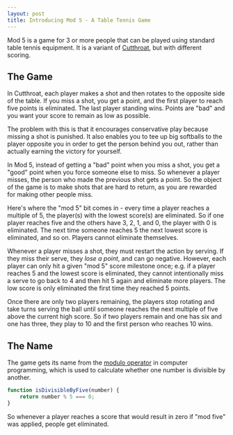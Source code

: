 ```yaml
---
layout: post
title: Introducing Mod 5 - A Table Tennis Game
---
```


Mod 5 is a game for 3 or more people that can be played using standard
table tennis  equipment. It is a variant of
[Cutthroat](https://www.youtube.com/watch?v=OlJOICX_B7M), but with different scoring.

## The Game ##
In Cutthroat, each player makes a shot and then rotates to the opposite side
of the table. If you miss a shot, you get a point, and the first player to reach
five points is eliminated. The last player standing wins. Points are "bad" and you
want your score to remain as low as possible.

The problem with this is that it encourages conservative play because missing a shot
is punished. It also enables you to tee up big softballs to the player opposite you
in order to get the person behind you out, rather than actually earning the victory
for yourself.

In Mod 5, instead of getting a "bad" point when you miss a shot, you get a "good" point
when you force someone else to miss. So whenever a player misses, the person who made
the previous shot gets a point. So the object of the game is to make shots that are hard
to return, as you are rewarded for making other people miss.

Here's where the "mod 5" bit comes in - every time a player reaches a multiple of 5,
the player(s) with the lowest score(s) are eliminated. So if one player reaches five and the
others have 3, 2, 1, and 0, the player with 0 is eliminated. The next time someone reaches 5
the next lowest score is eliminated, and so on. Players cannot eliminate themselves.

Whenever a player misses a shot, they must restart the action by serving. If they miss their serve,
they *lose a point*, and can go negative. However, each player can only hit a given "mod 5" score
milestone once; e.g. if a player reaches 5 and the lowest score is eliminated, they cannot intentionally
miss a serve to go back to 4 and then hit 5 again and eliminate more players. The low score is only
eliminated the first time they reached 5 points.

Once there are only two players remaining, the players stop rotating and take turns serving
the ball until someone reaches the next multiple of five above the current high score. So if two players remain and one has
six and one has three, they play to 10 and the first person who reaches 10 wins.

## The Name ##
The game gets its name from the [modulo operator](https://en.wikipedia.org/wiki/Modulo_operation) in
computer programming, which is used to calculate whether one number is divisible by another.

```javascript
function isDivisibleByFive(number) {
    return number % 5 === 0;
} 
```

So whenever a player reaches a score that would result in zero if "mod five" was applied, people get
eliminated.